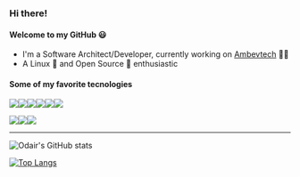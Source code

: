 ### Hi there!
#### Welcome to my GitHub 😃

- I'm a Software Architect/Developer, currently working on [Ambevtech](https://ambevtech.com.br/) 👨‍💼
- A Linux 🐧 and Open Source 📖 enthusiastic

#### Some of my favorite tecnologies

<img src="https://img.shields.io/badge/Go-00ADD8?style=for-the-badge&logo=go&logoColor=white" /><img src="https://img.shields.io/badge/Python-3776AB?style=for-the-badge&logo=python&logoColor=white" /><img src="https://img.shields.io/badge/C%23-239120?style=for-the-badge&logo=c-sharp&logoColor=white" /><img src="https://img.shields.io/badge/.NET-5C2D91?style=for-the-badge&logo=dot-net&logoColor=white" /><img src="https://img.shields.io/badge/R-276DC3?style=for-the-badge&logo=r&logoColor=white" /><img src="https://img.shields.io/badge/Shell_Script-121011?style=for-the-badge&logo=gnu-bash&logoColor=white" />

<!-- <img src="https://img.shields.io/badge/MongoDB-4EA94B?style=for-the-badge&logo=mongodb&logoColor=whit" /><img src="https://img.shields.io/badge/Microsoft%20SQL%20Sever-CC2927?style=for-the-badge&logo=microsoft%20sql%20server&logoColor=white" /><img src="https://img.shields.io/badge/rabbitmq-%23FF6600.svg?&style=for-the-badge&logo=rabbitmq&logoColor=white" /><img src="https://img.shields.io/badge/redis-%23DD0031.svg?&style=for-the-badge&logo=redis&logoColor=white" /> -->

<img src="https://img.shields.io/badge/Docker-2CA5E0?style=for-the-badge&logo=docker&logoColor=white" /><img src="https://img.shields.io/badge/kubernetes-326ce5.svg?&style=for-the-badge&logo=kubernetes&logoColor=white" /><img src="https://img.shields.io/badge/microsoft%20azure-0089D6?style=for-the-badge&logo=microsoft-azure&logoColor=white" />

<!-- <img src="https://img.shields.io/badge/Linux-FCC624?style=for-the-badge&logo=linux&logoColor=black" /> -->

---

![Odair's GitHub stats](https://github-readme-stats.vercel.app/api?username=odair-pedro&theme=dark&show_icons=true)

[![Top Langs](https://github-readme-stats.vercel.app/api/top-langs/?username=odair-pedro&theme=dark&layout=compact)](https://github.com/anuraghazra/github-readme-stats)


